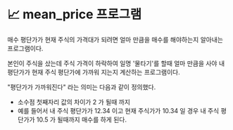 # 📈 mean_price 프로그램
매수 평단가가 현재 주식의 가격대가 되려면 얼마 만큼을 매수를 해야하는지 알아내는 프로그램이다.

본인이 주식을 샀는데 주식 가격이 하락하여 일명 '물타기'를 할때 얼마 만큼을 사야 내 평단가가 현재 주식 평단가에
가까워 지는지 계산하는 프로그램이다.

"평단가가 가까워진다" 라는 의미는 다음과 같이 정의했다.
* 소수점 첫째자리 값의 차이가 2 가 될때 까지
* 예를 들어서 내 주식 평단가가 12.34 이고 현재 주식가가 10.34 일 경우 내 주식 평단가가 10.5 가 될때까지 매수를 하게 된다.

